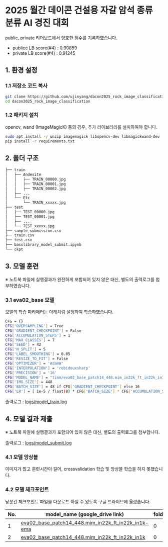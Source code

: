 # 2025 월간 데이콘 건설용 자갈 암석 종류 분류 AI 경진 대회

public, private 리더보드에서 양호한 점수를 기록하였습니다.

- publice LB score(#4) : 0.90859
- private LB score(#4) : 0.91245

## 1. 환경 설정
### 1.1 저장소 코드 복사

```bash
git clone https://github.com/ujinyang/dacon2025_rock_image_classification.git
cd dacon2025_rock_image_classification
```

### 1.2 패키지 설치

opencv, wand (ImageMagicK) 등의 경우, 추가 라이브러리를 설치하여야 합니다.

```bash
sudo apt install -y unzip imagemagick libopencv-dev libmagickwand-dev
pip install -r requirements.txt
```

## 2. 폴더 구조

```bash
├── train
│   ├── Andesite
│   │   ├── TRAIN_00000.jpg
│   │   ├── TRAIN_00001.jpg
│   │   ├── TRAIN_00002.jpg
│   ├── ...
│   └── Etc
│       └── TRAIN_xxxxx.jpg
├── test
│   ├── TEST_00000.jpg
│   ├── TEST_00001.jpg
│   ├── ...
│   └── TEST_xxxxx.jpg
├── sample_submission.csv
├── train.csv
├── test.csv
├── basslibrary_model_submit.ipynb
└── ckpt
```

## 3. 모델 훈련

※ 노트북 파일에 실행결과가 완전하게 포함되어 있지 않은 대신, 별도의 출력로그를 첨부하였습니다.

### 3.1 eva02_base 모델

모델의 학습 파라메터는 아래처럼 설정하여 학습하였습니다.

```bash
CFG = {}
CFG['OVERSAMPLING'] = True
CFG['GRADIENT_CHECKPOINT'] = False
CFG['ACCUMULATION_STEPS'] = 1
CFG['MAX_CLASSES'] = 7
CFG['SEED'] = 42
CFG['N_SPLIT'] = 5
CFG['LABEL_SMOOTHING'] = 0.05
CFG['RESIZE_TO_FIT'] = False
CFG['OPTIMIZER'] = 'AdamW'
CFG['INTERPOLATION'] = 'robidouxsharp'
CFG['PRECISION'] = '16'
CFG['MODEL_NAME'] = "timm/eva02_base_patch14_448.mim_in22k_ft_in22k_in1k"
CFG['IMG_SIZE'] = 448
CFG['BATCH_SIZE'] = 48 if CFG['GRADIENT_CHECKPOINT'] else 16
CFG['LR'] = [ 1e-5 / float(8) * CFG['BATCH_SIZE'] * CFG['ACCUMULATION_STEPS'], 1e-6  / float(8) * CFG['BATCH_SIZE'] * CFG['ACCUMULATION_STEPS']] # 1e-6 => 1e-5
```

출력로그 : [logs/model_train.log](https://github.com/ujinyang/dacon2025_rock_image_classification/blob/main/logs/model_train.log)


## 4. 모델 결과 제출

※ 노트북 파일에 실행결과가 포함되어 있지 않은 대신, 별도의 출력로그를 첨부합니다.

출력로그 : [logs/model_submit.log](https://github.com/ujinyang/dacon2025_rock_image_classification/blob/main/logs/model_submit.log)


### 4.1 모델 앙상블

이미지가 많고 훈련시간이 길어, crossvalidation 학습 및 앙상블 학습을 하지 못했습니다.


### 4.2 모델 체크포인트
당분간 체크포인트 파일을 다운로드 하실 수 있도록 구글 드라이브에 올렸습니다.

|No.| model_name (google_drive link)                                                                               |fold|epoch|val_loss|val_score|
|---|--------------------------------------------------------------------------------------------------------------|----|-----|--------|---------|
| 1 | [eva02_base_patch14_448.mim_in22k_ft_in22k_in1k-ema](https://drive.google.com/file/d/1vcxHeH-2obONtzo1aJahC9c-IAy9-qEU/view?usp=drive_link) |  0 |  13 | 0.4401 |  0.9150 |
| 2 | [eva02_base_patch14_448.mim_in22k_ft_in22k_in1k](https://drive.google.com/file/d/1tb1mmKRGBsLIGNskeTU-CGh3v69pqD9C/view?usp=drive_link)     |  0 |  12 | 0.4380 |  0.9155 |

